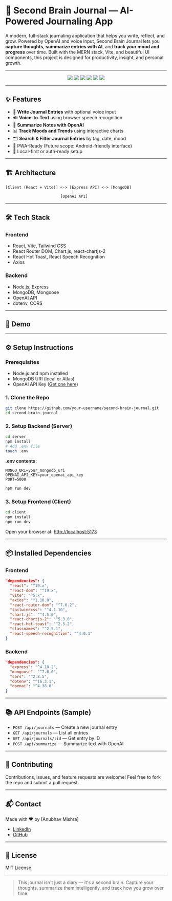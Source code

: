 # 🧠 Second Brain Journal — AI-Powered Journaling App

A modern, full-stack journaling application that helps you write, reflect, and grow. Powered by OpenAI and voice input, Second Brain Journal lets you **capture thoughts**, **summarize entries with AI**, and **track your mood and progress** over time. Built with the MERN stack, Vite, and beautiful UI components, this project is designed for productivity, insight, and personal growth.

---

<p align="center">
  <img src="https://img.shields.io/badge/React-20232A?style=for-the-badge&logo=react&logoColor=61DAFB" />
  <img src="https://img.shields.io/badge/Node.js-339933?style=for-the-badge&logo=nodedotjs&logoColor=white" />
  <img src="https://img.shields.io/badge/Express.js-000000?style=for-the-badge&logo=express&logoColor=white" />
  <img src="https://img.shields.io/badge/MongoDB-4EA94B?style=for-the-badge&logo=mongodb&logoColor=white" />
  <img src="https://img.shields.io/badge/OpenAI-412991?style=for-the-badge&logo=openai&logoColor=white" />
  <img src="https://img.shields.io/badge/Tailwind_CSS-38B2AC?style=for-the-badge&logo=tailwind-css&logoColor=white" />
</p>

---

## ✨ Features

- 📝 **Write Journal Entries** with optional voice input
- 🔊 **Voice-to-Text** using browser speech recognition
- 🧠 **Summarize Notes with OpenAI**
- 📊 **Track Moods and Trends** using interactive charts
- 🗂️ **Search & Filter Journal Entries** by tag, date, mood
- 📱 PWA-Ready (Future scope: Android-friendly interface)
- 🔐 Local-first or auth-ready setup

---

## 🏗️ Architecture

```
[Client (React + Vite)] <-> [Express API] <-> [MongoDB]
                             |
                        [OpenAI API]
```

<!-- Optionally, add a real diagram or screenshot here -->

---

## 🛠️ Tech Stack

### Frontend
- React, Vite, Tailwind CSS
- React Router DOM, Chart.js, react-chartjs-2
- React Hot Toast, React Speech Recognition
- Axios

### Backend
- Node.js, Express
- MongoDB, Mongoose
- OpenAI API
- dotenv, CORS

---

## 🚀 Demo

<!-- Add screenshots or a GIF here -->

---

## ⚙️ Setup Instructions

### Prerequisites
- Node.js and npm installed
- MongoDB URI (local or Atlas)
- OpenAI API Key ([Get one here](https://platform.openai.com/))

### 1. Clone the Repo

```bash
git clone https://github.com/your-username/second-brain-journal.git
cd second-brain-journal
```

### 2. Setup Backend (Server)

```bash
cd server
npm install
# Add .env file
touch .env
```

**.env contents:**
```
MONGO_URI=your_mongodb_uri
OPENAI_API_KEY=your_openai_api_key
PORT=5000
```

```bash
npm run dev
```

### 3. Setup Frontend (Client)

```bash
cd client
npm install
npm run dev
```

Open your browser at: [http://localhost:5173](http://localhost:5173)

---

## 📦 Installed Dependencies

### Frontend
```json
"dependencies": {
  "react": "^19.x",
  "react-dom": "^19.x",
  "vite": "^5.x",
  "axios": "^1.10.0",
  "react-router-dom": "^7.6.2",
  "tailwindcss": "^4.1.10",
  "chart.js": "^4.5.0",
  "react-chartjs-2": "^5.3.0",
  "react-hot-toast": "^2.5.2",
  "classnames": "^2.5.1",
  "react-speech-recognition": "^4.0.1"
}
```

### Backend
```json
"dependencies": {
  "express": "^4.18.2",
  "mongoose": "^7.6.0",
  "cors": "^2.8.5",
  "dotenv": "^16.3.1",
  "openai": "^4.38.0"
}
```

---

## 📚 API Endpoints (Sample)

- `POST /api/journals` — Create a new journal entry
- `GET /api/journals` — List all entries
- `GET /api/journals/:id` — Get entry by ID
- `POST /api/summarize` — Summarize text with OpenAI

---

## 🤝 Contributing

Contributions, issues, and feature requests are welcome! Feel free to fork the repo and submit a pull request.

---

## 📬 Contact

Made with ❤️ by [Anubhav Mishra]

- [LinkedIn](https://www.linkedin.com/in/anubhavick/)
- [GitHub](https://github.com/anubhavick)

---

## 📃 License

MIT License

---

> This journal isn't just a diary — it's a second brain. Capture your thoughts, summarize them intelligently, and track how you grow over time.

